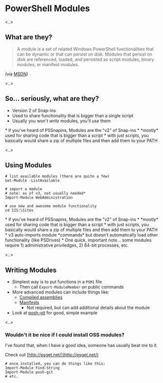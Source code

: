 # PowerShell Modules

<..>

## What are they?

<blockquote>A module is a set of related Windows PowerShell functionalities
that can be dynamic or that can persist on disk. Modules that persist on disk
are referenced, loaded, and persisted as script modules, binary modules, or
manifest modules.</blockquote>

(via [MSDN](http://msdn.microsoft.com/en-us/library/windows/desktop/dd878324.aspx))

<..>

## So... seriously, what are they?

* Version 2 of Snap-ins
* Used to share functionality that is bigger than a single script
* Usually you won't *write* modules, you'll *use* them

<aside class="notes" data-markdown>
* if you've heard of PSSnapins, Modules are the "v2" of Snap-ins
* *mostly* used for sharing code that is bigger than a script
  * with just scripts, you basically would share a zip of multiple files and then add them to your PATH 
</aside>

<..>

## Using Modules

    # list available modules (there are quite a few)
    Get-Module -ListAvailable
    
    # import a module
    # note: as of v3, not usually needed*
    Import-Module WebAdministration
    
    # use new and awesome module functionality
    cd IIS:\Sites
   
<aside class="notes" data-markdown>
* if you've heard of PSSnapins, Modules are the "v2" of Snap-ins
* *mostly* used for sharing code that is bigger than a script
  * with just scripts, you basically would share a zip of multiple files and then add them to your PATH 
* v3 auto-imports module *commands* but doesn't automatically load other functionality (like PSDrives)
* One quick, important note... some modules require 1) administrative priviledges, 2) 64-bit processes, etc.
</aside>

<..>

## Writing Modules

* Simplest way is to put functions in a `PSM1` file
  * Then call `Export-ModuleMember` on public commands
* More advanced modules can include things like:
  * [Compiled assemblies](http://msdn.microsoft.com/en-us/library/windows/desktop/dd878342.aspx)
  * [Manifests](http://msdn.microsoft.com/en-us/library/windows/desktop/dd878337.aspx)
    * Not required, but can add additional details about the module
* Look at [posh-git](https://github.com/dahlbyk/posh-git/) for good, simple example

<..>

### Wouldn't it be nice if I could install OSS modules?

I've found that, when I have a good idea, someone has usually beat me to it.

Check out [http://psget.net/](http://psget.net/)

    # once installed, you can do things like this:
    Import-Module Find-String
    Import-Module posh-git
    # etc.
